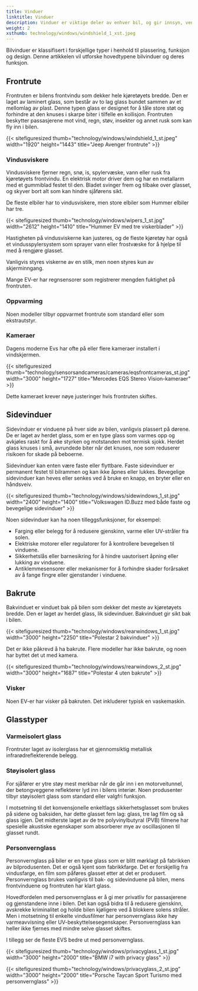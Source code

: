 ```yaml
---
title: Vinduer
linktitle: Vinduer
description: Vinduer er viktige deler av enhver bil, og gir innsyn, ventilasjon, beskyttelse og komfort til sjåføren og passasjerene.
weight: 2
xsthumb: technology/windows/windshield_1_xst.jpeg
---
```

<!-- markdownlint-disable MD033 -->
Bilvinduer er klassifisert i forskjellige typer i henhold til plassering, funksjon og design. Denne artikkelen vil utforske hovedtypene bilvinduer og deres funksjon.

## Frontrute

Frontruten er bilens frontvindu som dekker hele kjøretøyets bredde. Den er laget av laminert glass, som består av to lag glass bundet sammen av et mellomlag av plast. Denne typen glass er designet for å tåle store støt og forhindre at den knuses i skarpe biter i tilfelle en kollisjon. Frontruten beskytter passasjerene mot vind, regn, støv, insekter og annet rusk som kan fly inn i bilen.

{{< sitefiguresized thumb="technology/windows/windshield_1_st.jpeg" width="1920" height="1443" title="Jeep Avenger frontrute" >}}

### Vindusviskere

Vindusviskere fjerner regn, snø, is, spylervæske, vann eller rusk fra kjøretøyets frontvindu. En elektrisk motor driver dem og har en metallarm med et gummiblad festet til den. Bladet svinger frem og tilbake over glasset, og skyver bort alt som kan hindre sjåførens sikt.

De fleste elbiler har to vindusviskere, men store elbiler som Hummer elbiler har tre.

{{< sitefiguresized thumb="technology/windows/wipers_1_st.jpg" width="2612" height="1410" title="Hummer EV med tre viskerblader" >}}

Hastigheten på vindusviskerne kan justeres, og de fleste kjøretøy har også et vindusspylersystem som sprayer vann eller frostvæske for å hjelpe til med å rengjøre glasset.

Vanligvis styres viskerne av en stilk, men noen styres kun av skjerminngang.

Mange EV-er har regnsensorer som registrerer mengden fuktighet på frontruten.

### Oppvarming

Noen modeller tilbyr oppvarmet frontrute som standard eller som ekstrautstyr.

### Kameraer

Dagens moderne Evs har ofte på eller flere kameraer installert i vindskjermen.

{{< sitefiguresized thumb="technology/sensorsandcameras/cameras/eqsfrontcameras_st.jpg" width="3000" height="1727" title="Mercedes EQS Stereo Vision-kameraer" >}}

Dette kameraet krever nøye justeringer hvis frontruten skiftes.

## Sidevinduer

Sidevinduer er vinduene på hver side av bilen, vanligvis plassert på dørene. De er laget av herdet glass, som er en type glass som varmes opp og avkjøles raskt for å øke styrken og motstanden mot termisk sjokk. Herdet glass knuses i små, avrundede biter når det knuses, noe som reduserer risikoen for skade på beboerne.

Sidevinduer kan enten være faste eller flyttbare. Faste sidevinduer er permanent festet til bilrammen og kan ikke åpnes eller lukkes. Bevegelige sidevinduer kan heves eller senkes ved å bruke en knapp, en bryter eller en håndsveiv.

{{< sitefiguresized thumb="technology/windows/sidewindows_1_st.jpg" width="2400" height="1400" title="Volkswagen ID.Buzz med både faste og bevegelige sidevinduer" >}}

Noen sidevinduer kan ha noen tilleggsfunksjoner, for eksempel:

- Farging eller belegg for å redusere gjenskinn, varme eller UV-stråler fra solen.
- Elektriske motorer eller regulatorer for å kontrollere bevegelsen til vinduene.
- Sikkerhetslås eller barnesikring for å hindre uautorisert åpning eller lukking av vinduene.
- Antiklemmesensorer eller mekanismer for å forhindre skader forårsaket av å fange fingre eller gjenstander i vinduene.

## Bakrute

Bakvinduet er vinduet bak på bilen som dekker det meste av kjøretøyets bredde. Den er laget av herdet glass, lik sidevinduer. Bakvinduet gir sikt bak i bilen.

{{< sitefiguresized thumb="technology/windows/rearwindows_1_st.jpg" width="3000" height="2250" title="Polestar 2 bakvinduer" >}}

Det er ikke påkrevd å ha bakrute. Flere modeller har ikke bakrute, og noen har byttet det ut med kamera.

{{< sitefiguresized thumb="technology/windows/rearwindows_2_st.jpg" width="3000" height="1687" title="Polestar 4 uten bakrute" >}}

### Visker

Noen EV-er har visker på bakruten. Det inkluderer typisk en vaskemaskin.

## Glasstyper

### Varmeisolert glass

Frontruter laget av isolerglass har et gjennomsiktig metallisk infrarødreflekterende belegg.

### Støyisolert glass

For sjåfører er ytre støy mest merkbar når de går inn i en motorveitunnel, der betongveggene reflekterer lyd inn i bilens interiør.
Noen produsenter tilbyr støyisolert glass som standard eller valgfri funksjon.

I motsetning til det konvensjonelle enkeltlags sikkerhetsglasset som brukes på sidene og baksiden, har dette glasset fem lag: glass, tre lag film og så glass igjen. Det midterste laget av de tre polyvinylbutyral (PVB) filmene har spesielle akustiske egenskaper som absorberer mye av oscillasjonen til glasset rundt.

### Personvernglass

Personvernglass på biler er en type glass som er blitt mørklagt på fabrikken av bilprodusenten. Det er også kjent som fabrikkfarge. Det er forskjellig fra vindusfarge, en film som påføres glasset etter at det er produsert. Personvernglass brukes vanligvis til bak- og sidevinduene på bilen, mens frontvinduene og frontruten har klart glass.

Hovedfordelen med personvernglass er å gi mer privatliv for passasjerene og gjenstandene inne i bilen. Det kan også bidra til å redusere gjenskinn, avskrekke kriminalitet og holde bilen kjøligere ved å blokkere solens stråler. Men i motsetning til enkelte vindusfilmer har personvernglass ikke høy varmeavvisning eller UV-beskyttelsesegenskaper. Personvernglass kan heller ikke fjernes med mindre selve glasset skiftes.

I tillegg ser de fleste EVS bedre ut med personvernglass.

{{< sitefiguresized thumb="technology/windows/privacyglass_1_st.jpg" width="3000" height="2000" title="BMW i7 with privacy glass" >}}

{{< sitefiguresized thumb="technology/windows/privacyglass_2_st.jpg" width="3000" height="2000" title="Porsche Taycan Sport Turismo med personvernglass" >}}
